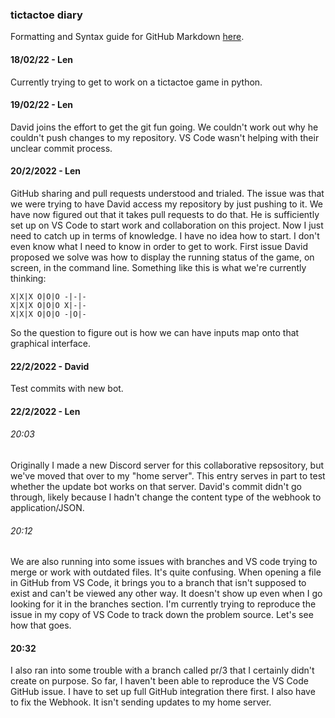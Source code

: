 ### tictactoe diary
Formatting and Syntax guide for GitHub Markdown [here](https://docs.github.com/en/get-started/writing-on-github/getting-started-with-writing-and-formatting-on-github/basic-writing-and-formatting-syntax).

#### 18/02/22 - Len
Currently trying to get to work on a tictactoe game in python.

#### 19/02/22 - Len
David joins the effort to get the git fun going.
We couldn't work out why he couldn't push changes to my repository. VS Code wasn't helping with their unclear commit process. 

#### 20/2/2022 - Len
GitHub sharing and pull requests understood and trialed. The issue was that we were trying to have David access my repository by just pushing to it. We have now figured out that it takes pull requests to do that. He is sufficiently set up on VS Code to start work and collaboration on this project. Now I just need to catch up in terms of knowledge. I have no idea how to start. I don't even know what I need to know in order to get to work. First issue David proposed we solve was how to display the running status of the game, on screen, in the command line. Something like this is what we're currently thinking:
``` 
X|X|X O|O|O -|-|-
X|X|X O|O|O X|-|-
X|X|X O|O|O -|O|-
``` 
So the question to figure out is how we can have inputs map onto that graphical interface. 

#### 22/2/2022 - David
Test commits with new bot. 

#### 22/2/2022 - Len
###### 20:03 
Originally I made a new Discord server for this collaborative repsository, but we've moved that over to my "home server". 
This entry serves in part to test whether the update bot works on that server. 
David's commit didn't go through, likely because I hadn't change the content type of the webhook to application/JSON. 

###### 20:12 
We are also running into some issues with branches and VS code trying to merge or work with outdated files. 
It's quite confusing. When opening a file in GitHub from VS Code, it brings you to a branch that isn't supposed to exist and can't be viewed any other way. 
It doesn't show up even when I go looking for it in the branches section. 
I'm currently trying to reproduce the issue in my copy of VS Code to track down the problem source. Let's see how that goes.

#### 20:32
I also ran into some trouble with a branch called pr/3 that I certainly didn't create on purpose. So far, I haven't been able to reproduce the VS Code GitHub issue. I have to set up full GitHub integration there first. I also have to fix the Webhook. It isn't sending updates to my home server.

